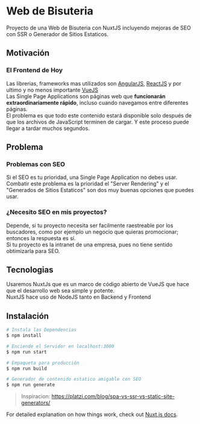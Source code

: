 # Web de Bisuteria

Proyecto de una Web de Bisuteria con NuxtJS incluyendo mejoras de SEO con SSR o Generador de Sitios Estaticos.

## Motivación

### El Frontend de Hoy 
Las librerias, frameworks mas utilizados son [AngularJS](https://angular.io/), [ReactJS](https://reactjs.org/) y por ultimo y no menos importante [VueJS](https://vuejs.org/) <br />
Las Single Page Applications son páginas web que **funcionarán extraordinariamente rápido**, incluso cuando navegamos entre diferentes páginas. <br />
El problema es que todo este contenido estará disponible solo después de que los archivos de JavaScript terminen de cargar.
Y este proceso puede llegar a tardar muchos segundos.

## Problema

### Problemas con SEO
Si el SEO es tu prioridad, una Single Page Application no debes usar.<br />
Combatir este problema es la prioridad el "Server Rendering" y el "Generados de Sitios Estaticos" son dos muy buenas opciones que puedes usar.

### ¿Necesito SEO en mis proyectos?
Depende, si tu proyecto necesita ser facilmente raestreable por los buscadores, como por ejemplo un negocio que quieras promocionar; entonces la respuesta es sí.<br />
Si tu proyecto es la intranet de una empresa, pues no tiene sentido obtimizarla para SEO.

## Tecnologias
Usaremos NuxtJs que es un marco de código abierto de VueJS que hace que el desarrollo web sea simple y potente.<br />
NuxtJS hace uso de NodeJS tanto en Backend y Frontend

## Instalación

```bash
# Instala las Dependencias
$ npm install

# Enciende el Servidor en localhost:3000
$ npm run start

# Empaqueta para producción
$ npm run build

# Generador de contenido estatico amigable con SEO
$ npm run generate
```

> Inspiracion: https://platzi.com/blog/spa-vs-ssr-vs-static-site-generators/

For detailed explanation on how things work, check out [Nuxt.js docs](https://nuxtjs.org).
